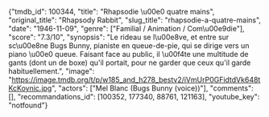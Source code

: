 {"tmdb_id": 100344, "title": "Rhapsodie \u00e0 quatre mains", "original_title": "Rhapsody Rabbit", "slug_title": "rhapsodie-a-quatre-mains", "date": "1946-11-09", "genre": ["Familial / Animation / Com\u00e9die"], "score": "7.3/10", "synopsis": "Le rideau se l\u00e8ve, et entre sur sc\u00e8ne Bugs Bunny, pianiste en queue-de-pie, qui se dirige vers un piano \u00e0 queue. Faisant face au public, il \u00f4te une multitude de gants (dont un de boxe) qu'il portait, pour ne garder que ceux qu'il garde habituellement.", "image": "https://image.tmdb.org/t/p/w185_and_h278_bestv2/iVmUrP0GFidtdVk648tKcKoynic.jpg", "actors": ["Mel Blanc (Bugs Bunny (voice))"], "comments": [], "recommandations_id": [100352, 177340, 88761, 121163], "youtube_key": "notfound"}